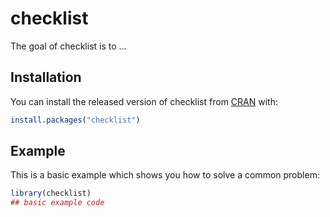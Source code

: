# checklist

<!-- badges: start -->
<!-- badges: end -->

The goal of checklist is to ...

## Installation

You can install the released version of checklist from [CRAN](https://CRAN.R-project.org) with:

``` r
install.packages("checklist")
```

## Example

This is a basic example which shows you how to solve a common problem:

``` r
library(checklist)
## basic example code
```

